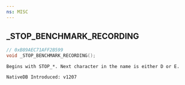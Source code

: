 ```yaml
---
ns: MISC
---
```

## _STOP_BENCHMARK_RECORDING

```c
// 0xB89AEC71AFF2B599
void _STOP_BENCHMARK_RECORDING();
```

```
Begins with STOP_*. Next character in the name is either D or E.

NativeDB Introduced: v1207
```

